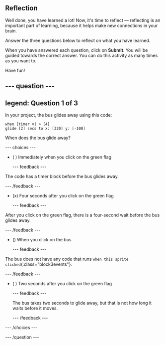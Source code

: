 ## Reflection

Well done, you have learned a lot! Now, it's time to reflect — reflecting is an important part of learning, because it helps make new connections in your brain.

Answer the three questions below to reflect on what you have learned.

When you have answered each question, click on **Submit**. You will be guided towards the correct answer. You can do this activity as many times as you want to.

Have fun!

--- question ---
---
legend: Question 1 of 3
---

In your project, the bus glides away using this code:

```blocks3
when [timer v] > [4] 
glide [2] secs to x: [320] y: [-100]
```

When does the bus glide away?

--- choices ---

- ( ) Immediately when you click on the green flag

  --- feedback ---

The code has a timer block before the bus glides away.

  --- /feedback ---

- (x) Four seconds after you click on the green flag

  --- feedback ---

After you click on the green flag, there is a four-second wait before the bus glides away.

  --- /feedback ---

- () When you click on the bus

  --- feedback ---

The bus does not have any code that runs `when this sprite clicked`{:class="block3events"}.

  --- /feedback ---

- ( ) Two seconds after you click on the green flag

  --- feedback ---

  The bus takes two seconds to glide away, but that is not how long it waits before it moves.

  --- /feedback ---

--- /choices ---

--- /question ---
